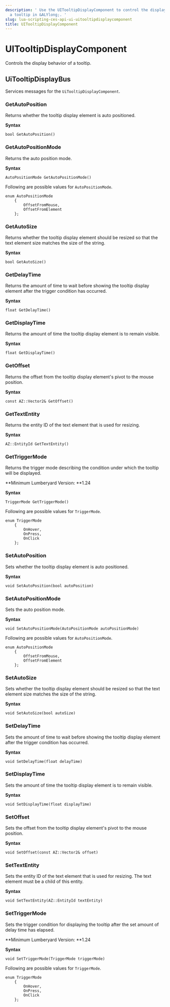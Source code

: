 ```yaml
---
description: ' Use the UITooltipDisplayComponent to control the display behavior of
  a tooltip in &ALYlong;. '
slug: lua-scripting-ces-api-ui-uitooltipdisplaycomponent
title: UITooltipDisplayComponent
---
```

# UITooltipDisplayComponent<a name="lua-scripting-ces-api-ui-uitooltipdisplaycomponent"></a>

Controls the display behavior of a tooltip\.

## UiTooltipDisplayBus<a name="lua-scripting-ces-api-ui-uitooltipdisplaycomponent-uitooltipdisplaybus"></a>

Services messages for the `UiTooltipDisplayComponent`\.

### GetAutoPosition<a name="lua-scripting-ces-api-ui-uitooltipdisplaycomponent-uitooltipdisplaybus-getautoposition"></a>

Returns whether the tooltip display element is auto positioned\.

**Syntax**

```
bool GetAutoPosition()
```

### GetAutoPositionMode<a name="lua-scripting-ces-api-ui-uitooltipdisplaycomponent-uitooltipdisplaybus-getautopositionmode"></a>

Returns the auto position mode\.

**Syntax**

```
AutoPositionMode GetAutoPositionMode()
```

Following are possible values for `AutoPositionMode`\.

```
enum AutoPositionMode
    {
        OffsetFromMouse,
        OffsetFromElement
    };
```

### GetAutoSize<a name="lua-scripting-ces-api-ui-uitooltipdisplaycomponent-uitooltipdisplaybus-getautosize"></a>

Returns whether the tooltip display element should be resized so that the text element size matches the size of the string\.

**Syntax**

```
bool GetAutoSize()
```

### GetDelayTime<a name="lua-scripting-ces-api-ui-uitooltipdisplaycomponent-uitooltipdisplaybus-getdelaytime"></a>

Returns the amount of time to wait before showing the tooltip display element after the trigger condition has occurred\.

**Syntax**

```
float GetDelayTime()
```

### GetDisplayTime<a name="lua-scripting-ces-api-ui-uitooltipdisplaycomponent-uitooltipdisplaybus-getdisplaytime"></a>

Returns the amount of time the tooltip display element is to remain visible\.

**Syntax**

```
float GetDisplayTime()
```

### GetOffset<a name="lua-scripting-ces-api-ui-uitooltipdisplaycomponent-uitooltipdisplaybus-getoffset"></a>

Returns the offset from the tooltip display element's pivot to the mouse position\.

**Syntax**

```
const AZ::Vector2& GetOffset()
```

### GetTextEntity<a name="lua-scripting-ces-api-ui-uitooltipdisplaycomponent-uitooltipdisplaybus-gettextentity"></a>

Returns the entity ID of the text element that is used for resizing\.

**Syntax**

```
AZ::EntityId GetTextEntity()
```

### GetTriggerMode<a name="lua-scripting-ces-api-ui-uitooltipdisplaycomponent-uitooltipdisplaybus-gettriggermode"></a>

Returns the trigger mode describing the condition under which the tooltip will be displayed\.

**Minimum Lumberyard Version: **1\.24

**Syntax**

```
TriggerMode GetTriggerMode()
```

Following are possible values for `TriggerMode`\.

```
enum TriggerMode
    {
        OnHover,
        OnPress,
        OnClick
    };
```

### SetAutoPosition<a name="lua-scripting-ces-api-ui-uitooltipdisplaycomponent-uitooltipdisplaybus-setautoposition"></a>

Sets whether the tooltip display element is auto positioned\.

**Syntax**

```
void SetAutoPosition(bool autoPosition)
```

### SetAutoPositionMode<a name="lua-scripting-ces-api-ui-uitooltipdisplaycomponent-uitooltipdisplaybus-setautopositionmode"></a>

Sets the auto position mode\.

**Syntax**

```
void SetAutoPositionMode(AutoPositionMode autoPositionMode)
```

Following are possible values for `AutoPositionMode`\.

```
enum AutoPositionMode
    {
        OffsetFromMouse,
        OffsetFromElement
    };
```

### SetAutoSize<a name="lua-scripting-ces-api-ui-uitooltipdisplaycomponent-uitooltipdisplaybus-setautosize"></a>

Sets whether the tooltip display element should be resized so that the text element size matches the size of the string\.

**Syntax**

```
void SetAutoSize(bool autoSize)
```

### SetDelayTime<a name="lua-scripting-ces-api-ui-uitooltipdisplaycomponent-uitooltipdisplaybus-setdelaytime"></a>

Sets the amount of time to wait before showing the tooltip display element after the trigger condition has occurred\.

**Syntax**

```
void SetDelayTime(float delayTime)
```

### SetDisplayTime<a name="lua-scripting-ces-api-ui-uitooltipdisplaycomponent-uitooltipdisplaybus-setdisplaytime"></a>

Sets the amount of time the tooltip display element is to remain visible\.

**Syntax**

```
void SetDisplayTime(float displayTime)
```

### SetOffset<a name="lua-scripting-ces-api-ui-uitooltipdisplaycomponent-uitooltipdisplaybus-setoffset"></a>

Sets the offset from the tooltip display element's pivot to the mouse position\.

**Syntax**

```
void SetOffset(const AZ::Vector2& offset)
```

### SetTextEntity<a name="lua-scripting-ces-api-ui-uitooltipdisplaycomponent-uitooltipdisplaybus-settextentity"></a>

Sets the entity ID of the text element that is used for resizing\. The text element must be a child of this entity\.

**Syntax**

```
void SetTextEntity(AZ::EntityId textEntity)
```

### SetTriggerMode<a name="lua-scripting-ces-api-ui-uitooltipdisplaycomponent-uitooltipdisplaybus-settriggermode"></a>

Sets the trigger condition for displaying the tooltip after the set amount of delay time has elapsed\.

**Minimum Lumberyard Version: **1\.24

**Syntax**

```
void SetTriggerMode(TriggerMode triggerMode)
```

Following are possible values for `TriggerMode`\.

```
enum TriggerMode
    {
        OnHover,
        OnPress,
        OnClick
    };
```